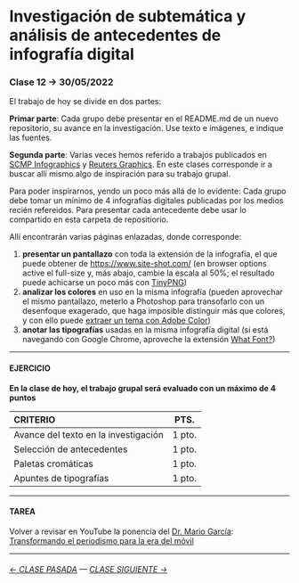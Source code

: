 # Investigación de subtemática y análisis de antecedentes de infografía digital

### Clase 12 → 30/05/2022

El trabajo de hoy se divide en dos partes: 

**Primar parte**: Cada grupo debe presentar en el README.md de un nuevo repositorio, su avance en la investigación. Use texto e imágenes, e indique las fuentes.

**Segunda parte**: Varias veces hemos referido a trabajos publicados en [SCMP Infographics](https://www.scmp.com/infographic/) y [Reuters Graphics](https://graphics.reuters.com/). En este clases corresponde ir a buscar allí mismo algo de inspiración para su trabajo grupal.

Para poder inspirarnos, yendo un poco más allá de lo evidente: Cada grupo debe tomar un mínimo de 4 infografías digitales publicadas por los medios recién refereidos. Para presentar cada antecedente debe usar lo compartido en esta carpeta de repositiorio. 

Allí encontrarán varias páginas enlazadas, donde corresponde: 

1. **presentar un pantallazo** con toda la extensión de la infografía, el que puede obtener de https://www.site-shot.com/ (en browser options active el full-size y, más abajo, cambie la escala al 50%; el resultado puede achicarse un poco más con [TinyPNG](https://tinypng.com/))
2. **analizar los colores** en uso en la misma infografía (pueden aprovechar el mismo pantallazo, meterlo a Photoshop para transofarlo con un desenfoque exagerado, que haga imposible distinguir más que colores, y con ello puede [extraer un tema con Adobe Color](https://color.adobe.com/es/create/image))
3. **anotar las tipografías** usadas en la misma infografía digital (si está navegando con Google Chrome, aproveche la extensión [What Font?](https://chrome.google.com/webstore/detail/whatfont/jabopobgcpjmedljpbcaablpmlmfcogm)) 

- - - - - - - - - - -

#### EJERCICIO

**En la clase de hoy, el trabajo grupal será evaluado con un máximo de 4 puntos** 

| CRITERIO | PTS.  |
|:---------|:-----:|
| Avance del texto en la investigación | 1 pto. |
| Selección de antecedentes | 1 pto. |
| Paletas cromáticas | 1 pto. |
| Apuntes de tipografías | 1 pto. |


- - - - - - - 

#### TAREA

Volver a revisar en YouTube la ponencia del [Dr. Mario García](http://garciamedia.com/): [Transformando el periodismo para la era del móvil](https://youtu.be/iEB3oILm-qQ?t=1301)

- - - - - - - -

###### [← CLASE PASADA](https://github.com/profesorfaco/dno075-2022-1/tree/main/clase-11) — [CLASE SIGUIENTE →](https://github.com/profesorfaco/dno075-2022-1/tree/main/clase-13) 
